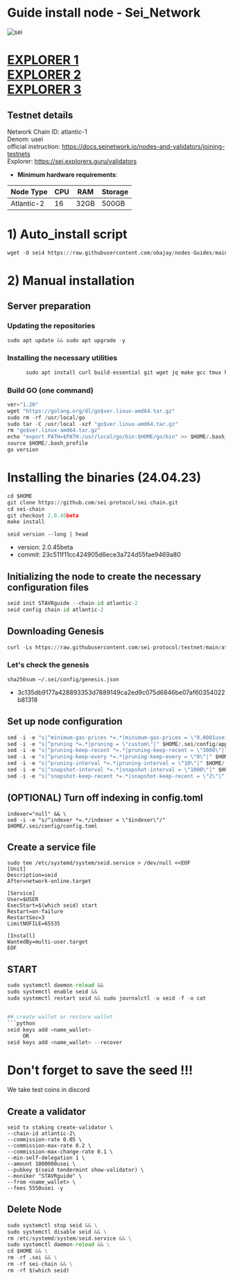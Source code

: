 # Guide install node - Sei_Network

![sei](https://user-images.githubusercontent.com/44331529/180607309-cc8df238-af95-451b-b99d-d858361aac51.png)

[EXPLORER 1](https://explorer.stavr.tech/sei/staking) \
[EXPLORER 2](https://sei.explorers.guru/validators) \
[EXPLORER 3](https://explorer.ericet.xyz/sei/staking)
=
## Testnet details

Network Chain ID: atlantic-1 \
Denom: usei \
official instruction: https://docs.seinetwork.io/nodes-and-validators/joining-testnets \
Explorer: https://sei.explorers.guru/validators 

- **Minimum hardware requirements**:

| Node Type |CPU | RAM  | Storage  | 
|-----------|----|------|----------|
| Atlantic-2|  16| 32GB | 500GB    |

# 1) Auto_install script
```python
wget -O sei4 https://raw.githubusercontent.com/obajay/nodes-Guides/main/Sei_Network/sei4 && chmod +x sei4 && ./sei4
```
# 2) Manual installation

## Server preparation
### Updating the repositories
```python
sudo apt update && sudo apt upgrade -y
```
### Installing the necessary utilities 
```python
      sudo apt install curl build-essential git wget jq make gcc tmux htop nvme-cli pkg-config libssl-dev libleveldb-dev tar clang bsdmainutils ncdu unzip libleveldb-dev -y
```

### Build GO (one command)
```python
ver="1.20"
wget "https://golang.org/dl/go$ver.linux-amd64.tar.gz"
sudo rm -rf /usr/local/go
sudo tar -C /usr/local -xzf "go$ver.linux-amd64.tar.gz"
rm "go$ver.linux-amd64.tar.gz"
echo "export PATH=$PATH:/usr/local/go/bin:$HOME/go/bin" >> $HOME/.bash_profile
source $HOME/.bash_profile
go version
```

# Installing the binaries (24.04.23)
```python
cd $HOME
git clone https://github.com/sei-protocol/sei-chain.git
cd sei-chain
git checkout 2.0.45beta
make install
```
`seid version --long | head`
+ version: 2.0.45beta
+ commit: 23c511f11cc424905d6ece3a724d55fae9469a80

    
## Initializing the node to create the necessary configuration files
```python
seid init STAVRguide --chain-id atlantic-2
seid config chain-id atlantic-2
```

## Downloading Genesis
```python
curl -Ls https://raw.githubusercontent.com/sei-protocol/testnet/main/atlantic-2/genesis.json > $HOME/.sei/config/genesis.json
```
### Let's check the genesis
`sha256sum ~/.sei/config/genesis.json`
+ 3c135db9177a428893353d7889149ca2ed9c075d6846be07af60354022b81318

## Set up node configuration
```python
sed -i -e "s|^minimum-gas-prices *=.*|minimum-gas-prices = \"0.0001usei\"|" $HOME/.sei/config/app.toml
sed -i -e "s|^pruning *=.*|pruning = \"custom\"|" $HOME/.sei/config/app.toml
sed -i -e "s|^pruning-keep-recent *=.*|pruning-keep-recent = \"3000\"|" $HOME/.sei/config/app.toml
sed -i -e "s|^pruning-keep-every *=.*|pruning-keep-every = \"0\"|" $HOME/.sei/config/app.toml
sed -i -e "s|^pruning-interval *=.*|pruning-interval = \"10\"|" $HOME/.sei/config/app.toml
sed -i -e "s|^snapshot-interval *=.*|snapshot-interval = \"1000\"|" $HOME/.sei/config/app.toml
sed -i -e "s|^snapshot-keep-recent *=.*|snapshot-keep-recent = \"2\"|" $HOME/.sei/config/app.toml
```

## (OPTIONAL) Turn off indexing in config.toml
```pyton
indexer="null" && \
sed -i -e "s/^indexer *=.*/indexer = \"$indexer\"/" $HOME/.sei/config/config.toml
```
## Create a service file
```pyton
sudo tee /etc/systemd/system/seid.service > /dev/null <<EOF
[Unit]
Description=seid
After=network-online.target
    
[Service]
User=$USER
ExecStart=$(which seid) start
Restart=on-failure
RestartSec=3
LimitNOFILE=65535

[Install]
WantedBy=multi-user.target
EOF
```

    
## START
```python
sudo systemctl daemon-reload &&
sudo systemctl enable seid &&
sudo systemctl restart seid && sudo journalctl -u seid -f -o cat


## create wallet or restore wallet
```python
seid keys add <name_wallet>
     OR
seid keys add <name_wallet> --recover
```
# Don't forget to save the seed !!!

We take test coins in discord

## Create a validator
    seid tx staking create-validator \
    --chain-id atlantic-2\
    --commission-rate 0.05 \
    --commission-max-rate 0.2 \
    --commission-max-change-rate 0.1 \
    --min-self-delegation 1 \
    --amount 1000000usei \
    --pubkey $(seid tendermint show-validator) \
    --moniker "STAVRguide" \
    --from <name_wallet> \
    --fees 5550usei -y
    
## Delete Node
```python
sudo systemctl stop seid && \
sudo systemctl disable seid && \
rm /etc/systemd/system/seid.service && \
sudo systemctl daemon-reload && \
cd $HOME && \
rm -rf .sei && \
rm -rf sei-chain && \
rm -rf $(which seid)
```
